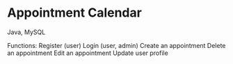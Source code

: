 # Appointment Calendar
 Java, MySQL


Functions:
Register (user)
Login (user, admin)
Create an appointment
Delete an appointment
Edit an appointment
Update user profile
